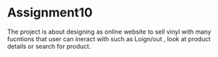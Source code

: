 # Assignment10

The project is about designing as online website to sell vinyl with many fucntions 
that user can ineract with such as Loign/out , look at product details or search for product.
